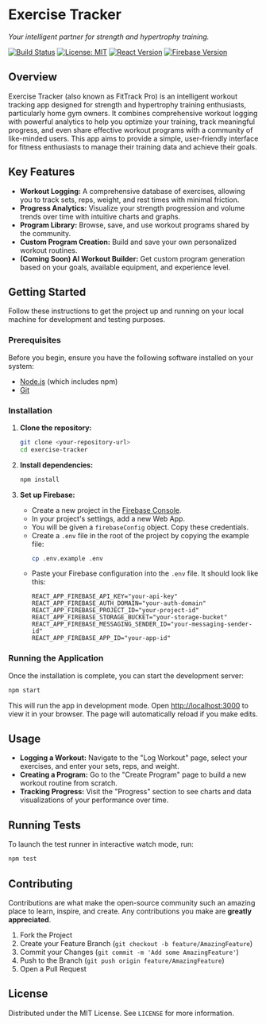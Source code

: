 # Exercise Tracker

*Your intelligent partner for strength and hypertrophy training.*

[![Build Status](https://img.shields.io/badge/build-passing-brightgreen)](https://github.com)
[![License: MIT](https://img.shields.io/badge/License-MIT-yellow.svg)](https://opensource.org/licenses/MIT)
[![React Version](https://img.shields.io/badge/react-^19.0.0-blue)](https://reactjs.org/)
[![Firebase Version](https://img.shields.io/badge/firebase-^11.3.1-orange)](https://firebase.google.com/)

## Overview

Exercise Tracker (also known as FitTrack Pro) is an intelligent workout tracking app designed for strength and hypertrophy training enthusiasts, particularly home gym owners. It combines comprehensive workout logging with powerful analytics to help you optimize your training, track meaningful progress, and even share effective workout programs with a community of like-minded users. This app aims to provide a simple, user-friendly interface for fitness enthusiasts to manage their training data and achieve their goals.

## Key Features

*   **Workout Logging:** A comprehensive database of exercises, allowing you to track sets, reps, weight, and rest times with minimal friction.
*   **Progress Analytics:** Visualize your strength progression and volume trends over time with intuitive charts and graphs.
*   **Program Library:** Browse, save, and use workout programs shared by the community.
*   **Custom Program Creation:** Build and save your own personalized workout routines.
*   **(Coming Soon) AI Workout Builder:** Get custom program generation based on your goals, available equipment, and experience level.

## Getting Started

Follow these instructions to get the project up and running on your local machine for development and testing purposes.

### Prerequisites

Before you begin, ensure you have the following software installed on your system:

*   [Node.js](https://nodejs.org/) (which includes npm)
*   [Git](https://git-scm.com/)

### Installation

1.  **Clone the repository:**
    ```bash
    git clone <your-repository-url>
    cd exercise-tracker
    ```

2.  **Install dependencies:**
    ```bash
    npm install
    ```

3.  **Set up Firebase:**
    *   Create a new project in the [Firebase Console](https://console.firebase.google.com/).
    *   In your project's settings, add a new Web App.
    *   You will be given a `firebaseConfig` object. Copy these credentials.
    *   Create a `.env` file in the root of the project by copying the example file:
        ```bash
        cp .env.example .env
        ```
    *   Paste your Firebase configuration into the `.env` file. It should look like this:
        ```
        REACT_APP_FIREBASE_API_KEY="your-api-key"
        REACT_APP_FIREBASE_AUTH_DOMAIN="your-auth-domain"
        REACT_APP_FIREBASE_PROJECT_ID="your-project-id"
        REACT_APP_FIREBASE_STORAGE_BUCKET="your-storage-bucket"
        REACT_APP_FIREBASE_MESSAGING_SENDER_ID="your-messaging-sender-id"
        REACT_APP_FIREBASE_APP_ID="your-app-id"
        ```

### Running the Application

Once the installation is complete, you can start the development server:

```bash
npm start
```

This will run the app in development mode. Open [http://localhost:3000](http://localhost:3000) to view it in your browser. The page will automatically reload if you make edits.

## Usage

*   **Logging a Workout:** Navigate to the "Log Workout" page, select your exercises, and enter your sets, reps, and weight.
*   **Creating a Program:** Go to the "Create Program" page to build a new workout routine from scratch.
*   **Tracking Progress:** Visit the "Progress" section to see charts and data visualizations of your performance over time.

## Running Tests

To launch the test runner in interactive watch mode, run:

```bash
npm test
```

## Contributing

Contributions are what make the open-source community such an amazing place to learn, inspire, and create. Any contributions you make are **greatly appreciated**.

1.  Fork the Project
2.  Create your Feature Branch (`git checkout -b feature/AmazingFeature`)
3.  Commit your Changes (`git commit -m 'Add some AmazingFeature'`)
4.  Push to the Branch (`git push origin feature/AmazingFeature`)
5.  Open a Pull Request

## License

Distributed under the MIT License. See `LICENSE` for more information.
